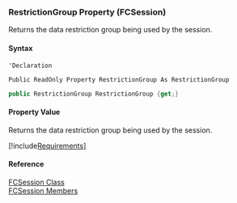 ﻿### RestrictionGroup Property (FCSession)

Returns the data restriction group being used by the session.

#### Syntax

```vbnet
'Declaration

Public ReadOnly Property RestrictionGroup As RestrictionGroup
```

```csharp
public RestrictionGroup RestrictionGroup {get;}
```

#### Property Value

Returns the data restriction group being used by the session.

[!include[Requirements](../partials/requirements.md)]

#### Reference

[FCSession Class](fcSDK~FChoice.Foundation.FCSession.md)  
[FCSession Members](fcSDK~FChoice.Foundation.FCSession_members.md)